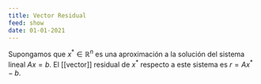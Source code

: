 ```yaml
---
title: Vector Residual
feed: show
date: 01-01-2021
---
```

Supongamos que $x^* \in \mathbb{R}^n$ es una aproximación a la solución del sistema lineal $A x = b$. El [[vector]] residual de $x^*$ respecto a este sistema es $r = A x^* - b$.

